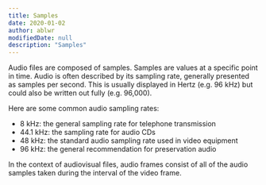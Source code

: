 ```yaml
---
title: Samples
date: 2020-01-02
author: ablwr
modifiedDate: null
description: "Samples"
---
```


Audio files are composed of samples. Samples are values at a specific point in time. Audio is often described by its sampling rate, generally presented as samples per second. This is usually displayed in Hertz (e.g. 96 kHz) but could also be written out fully (e.g. 96,000).

Here are some common audio sampling rates:
* 8 kHz: the general sampling rate for telephone transmission
* 44.1 kHz: the sampling rate for audio CDs
* 48 kHz: the standard audio sampling rate used in video equipment
* 96 kHz: the general recommendation for preservation audio

In the context of audiovisual files, audio frames consist of all of the audio samples taken during the interval of the video frame.